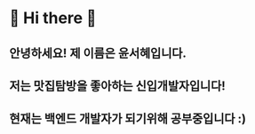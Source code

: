 <h1> 👋 Hi there 👋</h1>
<h2> 안녕하세요! 제 이름은 윤서혜입니다.</h2> 
<h2>저는 맛집탐방을 좋아하는 신입개발자입니다! </h2>
<h2>현재는 백엔드 개발자가 되기위해 공부중입니다 :)</h2>

<!--
**yun-jam/yun-jam** is a ✨ _special_ ✨ repository because its `README.md` (this file) appears on your GitHub profile.

Here are some ideas to get you started:

- 🔭 I’m currently working on ...
- 🌱 I’m currently learning ...
- 👯 I’m looking to collaborate on ...
- 🤔 I’m looking for help with ...
- 💬 Ask me about ...
- 📫 How to reach me: ...
- 😄 Pronouns: ...
- ⚡ Fun fact: ...
-->
